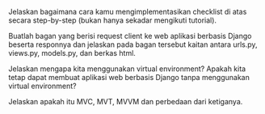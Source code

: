 Jelaskan bagaimana cara kamu mengimplementasikan checklist di atas secara step-by-step (bukan hanya sekadar mengikuti tutorial).

Buatlah bagan yang berisi request client ke web aplikasi berbasis Django beserta responnya dan jelaskan pada bagan tersebut kaitan antara urls.py, views.py, models.py, dan berkas html.

Jelaskan mengapa kita menggunakan virtual environment? Apakah kita tetap dapat membuat aplikasi web berbasis Django tanpa menggunakan virtual environment?

Jelaskan apakah itu MVC, MVT, MVVM dan perbedaan dari ketiganya.